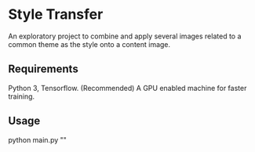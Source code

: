 # Style Transfer
An exploratory project to combine and apply several images related to a common theme as the style onto a content image. 

## Requirements
Python 3, 
Tensorflow. 
(Recommended) A GPU enabled machine for faster training.

## Usage
python main.py <Path to Content Image> "<Enter theme here>"
